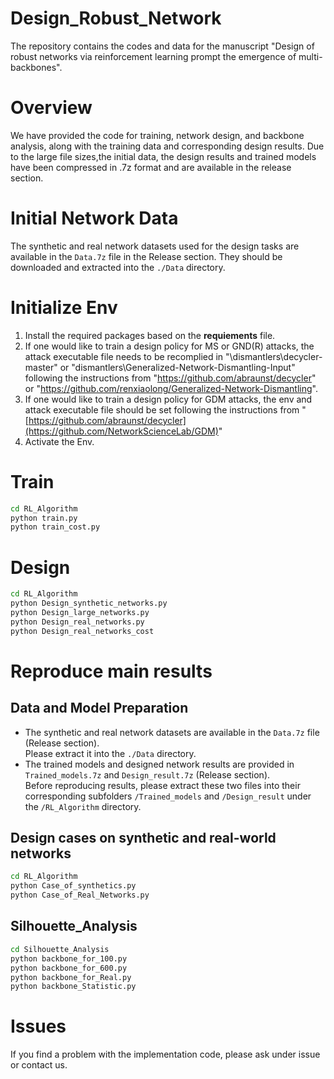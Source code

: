 # Design_Robust_Network
The repository contains the codes and data for the manuscript "Design of robust networks via reinforcement learning prompt the emergence of multi-backbones".

# Overview
We have provided the code for training, network design, and backbone analysis, along with the training data and corresponding design results. Due to the large file sizes,the initial data, the design results and trained models have been compressed in .7z format and are available in the release section.

# Initial Network Data
The synthetic and real network datasets used for the design tasks are available in the `Data.7z` file in the Release section. They should be downloaded and extracted into the `./Data` directory.

# Initialize Env
1. Install the required packages based on the **requiements** file.
2. If one would like to train a design policy for MS or GND(R) attacks, the attack executable file needs to be recomplied in 
"\dismantlers\decycler-master" or "dismantlers\Generalized-Network-Dismantling-Input" following the instructions from "https://github.com/abraunst/decycler" or "https://github.com/renxiaolong/Generalized-Network-Dismantling".
3. If one would like to train a design policy for GDM attacks, the env and attack executable file should be set following the instructions from "[https://github.com/abraunst/decycler](https://github.com/NetworkScienceLab/GDM)"
4. Activate the Env.

# Train
```bash
cd RL_Algorithm
python train.py
python train_cost.py
```

# Design
```bash
cd RL_Algorithm
python Design_synthetic_networks.py
python Design_large_networks.py
python Design_real_networks.py
python Design_real_networks_cost
```

# Reproduce main results
## Data and Model Preparation
- The synthetic and real network datasets are available in the `Data.7z` file (Release section).  
  Please extract it into the `./Data` directory.
- The trained models and designed network results are provided in `Trained_models.7z` and `Design_result.7z` (Release section).  
  Before reproducing results, please extract these two files into their corresponding subfolders `/Trained_models` and `/Design_result` under the `/RL_Algorithm` directory.

## Design cases on synthetic and real-world networks
```bash
cd RL_Algorithm
python Case_of_synthetics.py
python Case_of_Real_Networks.py
```

## Silhouette_Analysis
```bash
cd Silhouette_Analysis
python backbone_for_100.py
python backbone_for_600.py
python backbone_for_Real.py
python backbone_Statistic.py
```

# Issues
If you find a problem with the implementation code, please ask under issue or contact us.
